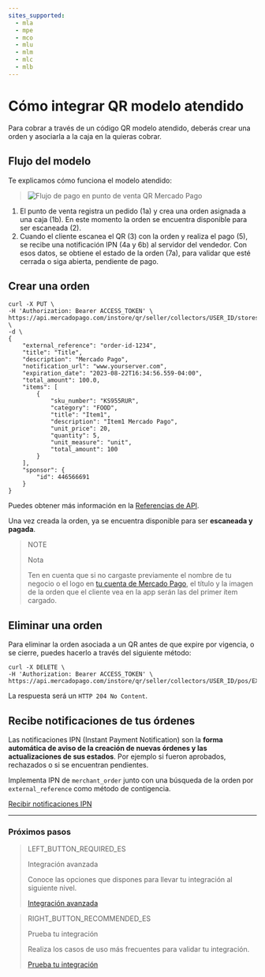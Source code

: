 ```yaml
---
sites_supported:
  - mla
  - mpe
  - mco
  - mlu
  - mlm
  - mlc
  - mlb
---
```


#  Cómo integrar QR modelo atendido

Para cobrar a través de un código QR modelo atendido, deberás crear una orden y asociarla a la caja en la quieras cobrar.

## Flujo del modelo

Te explicamos cómo funciona el modelo atendido: 

>![Flujo de pago en punto de venta QR Mercado Pago](/images/qr-user-flow.es.png)

<span></span>

1. El punto de venta registra un pedido (1a) y crea una orden asignada a una caja (1b). En este momento la orden se encuentra disponible para ser escaneada (2). 
2. Cuando el cliente escanea el QR (3) con la orden y realiza el pago (5), se recibe una notificación IPN (4a y 6b) al servidor del vendedor. Con esos datos, se obtiene el estado de la orden (7a), para validar que esté cerrada o siga abierta, pendiente de pago.


## Crear una orden

```curl
curl -X PUT \
-H 'Authorization: Bearer ACCESS_TOKEN' \
https://api.mercadopago.com/instore/qr/seller/collectors/USER_ID/stores/EXTERNAL_STORE_ID/pos/EXTERNAL_POS_ID/orders \
-d \
{
    "external_reference": "order-id-1234",
    "title": "Title",
    "description": "Mercado Pago",
    "notification_url": "www.yourserver.com",
    "expiration_date": "2023-08-22T16:34:56.559-04:00",
    "total_amount": 100.0,
    "items": [
        {
            "sku_number": "KS955RUR",
            "category": "FOOD",
            "title": "Item1",
            "description": "Item1 Mercado Pago",
            "unit_price": 20,
            "quantity": 5,
            "unit_measure": "unit",
            "total_amount": 100
        }
    ],
    "sponsor": {
        "id": 446566691
    }
}
```
Puedes obtener más información en la [Referencias de API](https://www.mercadopago[FAKER][URL][DOMAIN]/developers/es/reference/instore_orders_v2/_instore_qr_seller_collectors_user_id_stores_external_store_id_pos_external_pos_id_orders/put/).

Una vez creada la orden, ya se encuentra disponible para ser **escaneada y pagada**.


> NOTE
> 
> Nota
> 
> Ten en cuenta que si no cargaste previamente el nombre de tu negocio o el logo en [tu cuenta de Mercado Pago](https://www.mercadopago.com.ar/settings/account), el título y la imagen de la orden que el cliente vea en la app serán las del primer ítem cargado. 


## Eliminar una orden

Para eliminar la orden asociada a un QR antes de que expire por vigencia, o se cierre, puedes hacerlo a través del siguiente método: 

```curl
curl -X DELETE \
-H 'Authorization: Bearer ACCESS_TOKEN' \
https://api.mercadopago.com/instore/qr/seller/collectors/USER_ID/pos/EXTERNAL_POS_ID/orders 
```
La respuesta será un `HTTP 204 No Content`.

## Recibe notificaciones de tus órdenes

Las notificaciones IPN (Instant Payment Notification) son la **forma automática de aviso de la creación de nuevas órdenes y las actualizaciones de sus estados**. Por ejemplo si fueron aprobados, rechazados o si se encuentran pendientes.

Implementa IPN de `merchant_order` junto con una búsqueda de la orden por `external_reference` como método de contigencia.

<a href="https://www.mercadopago.com.ar/developers/es/guides/notifications/ipn/" target="_blank">Recibir notificaciones IPN</a>

---
### Próximos pasos


> LEFT_BUTTON_REQUIRED_ES
>
> Integración avanzada
>
> Conoce las opciones que dispones para llevar tu integración al siguiente nivel.
>
> [Integración avanzada](https://www.mercadopago.com.ar/developers/es/guides/in-person-payments/qr-code/advanced-integration/)


> RIGHT_BUTTON_RECOMMENDED_ES
>
> Prueba tu integración
>
> Realiza los casos de uso más frecuentes para validar tu integración.
>
> [Prueba tu integración](https://www.mercadopago.com.ar/developers/es/guides/in-person-payments/qr-code/integration-test/)
